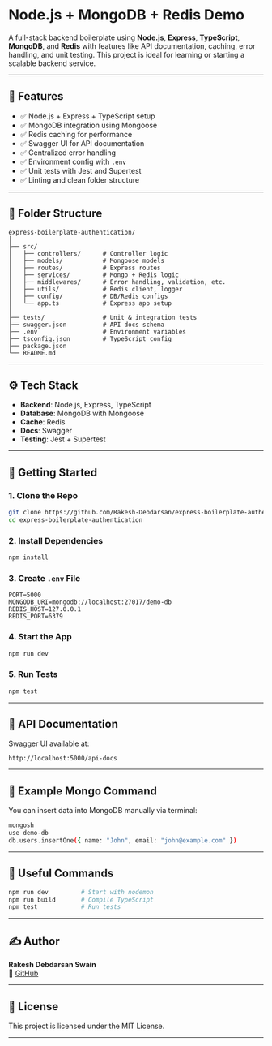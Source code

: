 # Node.js + MongoDB + Redis Demo

A full-stack backend boilerplate using **Node.js**, **Express**, **TypeScript**, **MongoDB**, and **Redis** with features like API documentation, caching, error handling, and unit testing. This project is ideal for learning or starting a scalable backend service.

---

## 🚀 Features

- ✅ Node.js + Express + TypeScript setup
- ✅ MongoDB integration using Mongoose
- ✅ Redis caching for performance
- ✅ Swagger UI for API documentation
- ✅ Centralized error handling
- ✅ Environment config with `.env`
- ✅ Unit tests with Jest and Supertest
- ✅ Linting and clean folder structure

---

## 📁 Folder Structure

```
express-boilerplate-authentication/
│
├── src/
│   ├── controllers/      # Controller logic
│   ├── models/           # Mongoose models
│   ├── routes/           # Express routes
│   ├── services/         # Mongo + Redis logic
│   ├── middlewares/      # Error handling, validation, etc.
│   ├── utils/            # Redis client, logger
│   ├── config/           # DB/Redis configs
│   └── app.ts            # Express app setup
│
├── tests/                # Unit & integration tests
├── swagger.json          # API docs schema
├── .env                  # Environment variables
├── tsconfig.json         # TypeScript config
├── package.json          
└── README.md
```

---

## ⚙️ Tech Stack

- **Backend**: Node.js, Express, TypeScript
- **Database**: MongoDB with Mongoose
- **Cache**: Redis
- **Docs**: Swagger
- **Testing**: Jest + Supertest

---

## 🔧 Getting Started

### 1. Clone the Repo

```bash
git clone https://github.com/Rakesh-Debdarsan/express-boilerplate-authentication.git
cd express-boilerplate-authentication
```

### 2. Install Dependencies

```bash
npm install
```

### 3. Create `.env` File

```env
PORT=5000
MONGODB_URI=mongodb://localhost:27017/demo-db
REDIS_HOST=127.0.0.1
REDIS_PORT=6379
```

### 4. Start the App

```bash
npm run dev
```

### 5. Run Tests

```bash
npm test
```

---

## 📘 API Documentation

Swagger UI available at:

```
http://localhost:5000/api-docs
```

---

## 🧪 Example Mongo Command

You can insert data into MongoDB manually via terminal:

```bash
mongosh
use demo-db
db.users.insertOne({ name: "John", email: "john@example.com" })
```

---

## 🧰 Useful Commands

```bash
npm run dev         # Start with nodemon
npm run build       # Compile TypeScript
npm test            # Run tests
```

---

## ✍️ Author

**Rakesh Debdarsan Swain**  
🔗 [GitHub](https://github.com/Rakesh-Debdarsan)

---

## 📄 License

This project is licensed under the MIT License.

---
